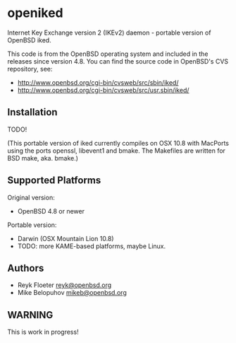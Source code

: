openiked
========

Internet Key Exchange version 2 (IKEv2) daemon - portable version of
OpenBSD iked.

This code is from the OpenBSD operating system and included in the
releases since version 4.8.  You can find the source code in OpenBSD's
CVS repository, see:

* http://www.openbsd.org/cgi-bin/cvsweb/src/sbin/iked/
* http://www.openbsd.org/cgi-bin/cvsweb/src/usr.sbin/iked/

Installation
------------

TODO!

(This portable version of iked currently compiles on OSX 10.8
with MacPorts using the ports openssl, libevent1 and bmake.  The
Makefiles are written for BSD make, aka. bmake.)

Supported Platforms
-------------------

Original version:

* OpenBSD 4.8 or newer

Portable version:

* Darwin (OSX Mountain Lion 10.8)
* TODO: more KAME-based platforms, maybe Linux.

Authors
-------

* Reyk Floeter <reyk@openbsd.org>
* Mike Belopuhov <mikeb@openbsd.org>

WARNING
-------

This is work in progress!
